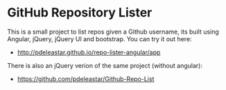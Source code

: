 # GitHub Repository Lister

This is a small project to list repos given a Github username, its built using Angular, jQuery, jQuery UI and bootstrap.
You can try it out here:

- <http://pdeleastar.github.io/repo-lister-angular/app>

There is also an jQuery verion of the same project (without angular):

- <https://github.com/pdeleastar/Github-Repo-List>

